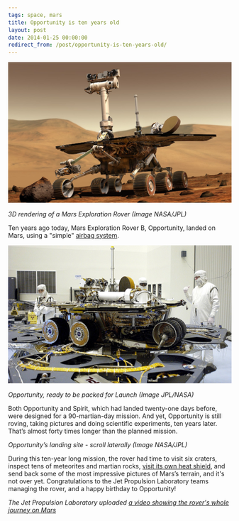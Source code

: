 ```yaml
---
tags: space, mars
title: Opportunity is ten years old
layout: post
date: 2014-01-25 00:00:00
redirect_from: /post/opportunity-is-ten-years-old/
---
```


![Mars Exploration Rover][1]

*3D rendering of a Mars Exploration Rover (Image NASA/JPL)*

Ten years ago today, Mars Exploration Rover B, Opportunity, landed on Mars, using a "simple" [airbag system][2].

<!--more-->

![Opportunity stowed][3]

*Opportunity, ready to be packed for Launch (Image JPL/NASA)*

Both Opportunity and Spirit, which had landed twenty-one days before, were designed for a 90-martian-day mission. And yet, Opportunity is still roving, taking pictures and doing scientific experiments, ten years later. That’s almost forty times longer than the planned mission.




*Opportunity’s landing site - scroll laterally (Image NASA/JPL)*

During this ten-year long mission, the rover had time to visit six craters, inspect tens of meteorites and martian rocks, [visit its own heat shield][4], and send back some of the most impressive pictures of Mars’s terrain, and it's not over yet. Congratulations to the Jet Propulsion Laboratory teams managing the rover, and a happy birthday to Opportunity! 

*The Jet Propulsion Laboratory uploaded [a video showing the rover's whole journey on Mars][5]*

[1]: /static/media/2014/01/img-1390594299625-raw.jpg
[2]: http://www.youtube.com/watch?v=XRCIzZHpFtY
[3]: /static/media/2014/01/img-1390594653986-raw.jpg
[4]: http://en.wikipedia.org/wiki/Opportunity_(rover)#Heat_Shield_Rock_and_stuck_in_sand
[5]: https://www.youtube.com/watch?v=ha8GPZsMl8Y